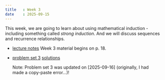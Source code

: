 ```yaml
---
title   : Week 3
date    : 2025-09-15
---
```


This week, we are going to learn about using mathematical induction -
including something called _strong induction_. And we will discuss
sequences and recurrence relationships.

- [lecture notes](/course-content/bridge-to-higher-math.pdf) Week 3 material begins on p. 18.

- [problem set 3](/course-content/2025-09-22--ps-03.pdf) 
  [solutions](/course-content/2025-09-22--ps-03--solutions.pdf)
  
   Note: Problem set 3 was updated on [2025-09-16] (originally, I had made a copy-paste error...)!
